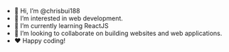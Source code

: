- 👋 Hi, I’m @chrisbui188
- 👀 I’m interested in web development.
- 🌱 I’m currently learning ReactJS
- 💞️ I’m looking to collaborate on building websites and web applications.
- ♥️ Happy coding!

<!---
chrisbui188/chrisbui188 is a ✨ special ✨ repository because its `README.md` (this file) appears on your GitHub profile.
You can click the Preview link to take a look at your changes.
--->
